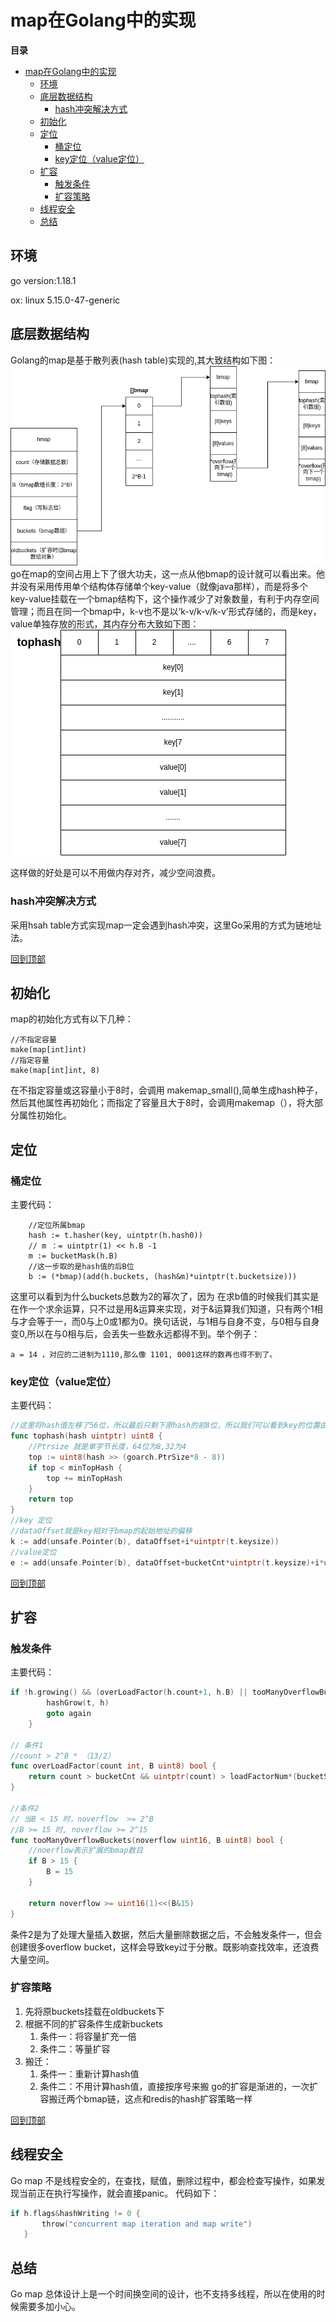 # map在Golang中的实现


**目录**
- [map在Golang中的实现](#map在golang中的实现)
  - [环境](#环境)
  - [底层数据结构](#底层数据结构)
    - [hash冲突解决方式](#hash冲突解决方式)
  - [初始化](#初始化)
  - [定位](#定位)
    - [桶定位](#桶定位)
    - [key定位（value定位）](#key定位value定位)
  - [扩容](#扩容)
    - [触发条件](#触发条件)
    - [扩容策略](#扩容策略)
  - [线程安全](#线程安全)
  - [总结](#总结)

## 环境
go version:1.18.1

ox: linux 5.15.0-47-generic
## 底层数据结构
Golang的map是基于散列表(hash table)实现的,其大致结构如下图：
![map](../../img/gomap.png)
go在map的空间占用上下了很大功夫，这一点从他bmap的设计就可以看出来。他并没有采用传用单个结构体存储单个key-value（就像java那样），而是将多个key-value挂载在一个bmap结构下，这个操作减少了对象数量，有利于内存空间管理；而且在同一个bmap中，k-v也不是以‘k-v/k-v/k-v’形式存储的，而是key，value单独存放的形式，其内存分布大致如下图：
![bamp](../../img/bmap.png)

这样做的好处是可以不用做内存对齐，减少空间浪费。

### hash冲突解决方式
采用hsah table方式实现map一定会遇到hash冲突，这里Go采用的方式为链地址法。

[回到顶部](#map在golang中的实现)
## 初始化
map的初始化方式有以下几种：
```GoLang
//不指定容量
make(map[int]int)
//指定容量
make(map[int]int, 8)
```
在不指定容量或这容量小于8时，会调用 makemap_small(),简单生成hash种子，然后其他属性再初始化；而指定了容量且大于8时，会调用makemap（），将大部分属性初始化。


## 定位
### 桶定位
主要代码：
```GoLang
    //定位所属bmap
    hash := t.hasher(key, uintptr(h.hash0))
    // m ：= uintptr(1) << h.B -1 
	m := bucketMask(h.B)
    //这一步取的是hash值的后B位
	b := (*bmap)(add(h.buckets, (hash&m)*uintptr(t.bucketsize)))
```
这里可以看到为什么buckets总数为2的幂次了，因为 在求b值的时候我们其实是在作一个求余运算，只不过是用&运算来实现，对于&运算我们知道，只有两个1相与才会等于一，而0与上0或1都为0。换句话说，与1相与自身不变，与0相与自身变0,所以在与0相与后，会丢失一些数永远都得不到。举个例子：
```
a = 14 ，对应的二进制为1110,那么像 1101, 0001这样的数再也得不到了。
```
### key定位（value定位）
主要代码：
```go
//这里将hash值左移了56位，所以最后只剩下原hash的前8位，所以我们可以看到key的位置由hash值的前8位决定
func tophash(hash uintptr) uint8 {
    //Ptrsize 就是单字节长度，64位为8,32为4
	top := uint8(hash >> (goarch.PtrSize*8 - 8))
	if top < minTopHash {
		top += minTopHash
	}
	return top
}
//key 定位
//dataOffset就是key相对于bmap的起始地址的偏移
k := add(unsafe.Pointer(b), dataOffset+i*uintptr(t.keysize))
//value定位
e := add(unsafe.Pointer(b), dataOffset+bucketCnt*uintptr(t.keysize)+i*uintptr(t.elemsize))
```
[回到顶部](#map在golang中的实现) 
## 扩容
### 触发条件
主要代码：
```go
if !h.growing() && (overLoadFactor(h.count+1, h.B) || tooManyOverflowBuckets(h.noverflow, h.B)) {
		hashGrow(t, h)
		goto again 
	}

// 条件1
//count > 2^B * （13/2）
func overLoadFactor(count int, B uint8) bool {
	return count > bucketCnt && uintptr(count) > loadFactorNum*(bucketShift(B)/loadFactorDen)
}

//条件2
// 当B < 15 时，noverflow  >= 2^B
//B >= 15 时, noverflow >= 2^15
func tooManyOverflowBuckets(noverflow uint16, B uint8) bool {
	//noerflow表示扩展的bmap数目
	if B > 15 {
		B = 15
	}
    
	return noverflow >= uint16(1)<<(B&15)
}
```
条件2是为了处理大量插入数据，然后大量删除数据之后，不会触发条件一，但会创建很多overflow bucket，这样会导致key过于分散。既影响查找效率，还浪费大量空间。
### 扩容策略
1. 先将原buckets挂载在oldbuckets下
2. 根据不同的扩容条件生成新buckets
   1. 条件一：将容量扩充一倍
   2. 条件二：等量扩容
3. 搬迁：
    1. 条件一：重新计算hash值
    2. 条件二：不用计算hash值，直接按序号来搬
go的扩容是渐进的，一次扩容搬迁两个bmap链，这点和redis的hash扩容策略一样

[回到顶部](#map在golang中的实现)
## 线程安全
 Go map 不是线程安全的，在查找，赋值，删除过程中，都会检查写操作，如果发现当前正在执行写操作，就会直接panic。
 代码如下：
 ```go
 if h.flags&hashWriting != 0 {
		throw("concurrent map iteration and map write")
	}
 ```

## 总结
Go map 总体设计上是一个时间换空间的设计，也不支持多线程，所以在使用的时候需要多加小心。